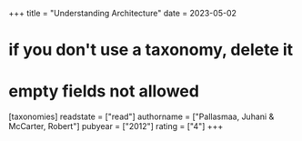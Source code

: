 +++
title = "Understanding Architecture"
date = 2023-05-02
# if you don't use a taxonomy, delete it
# empty fields not allowed
[taxonomies]
  readstate = ["read"]
  authorname = ["Pallasmaa, Juhani & McCarter, Robert"]
  pubyear = ["2012"]
  rating = ["4"]
+++

